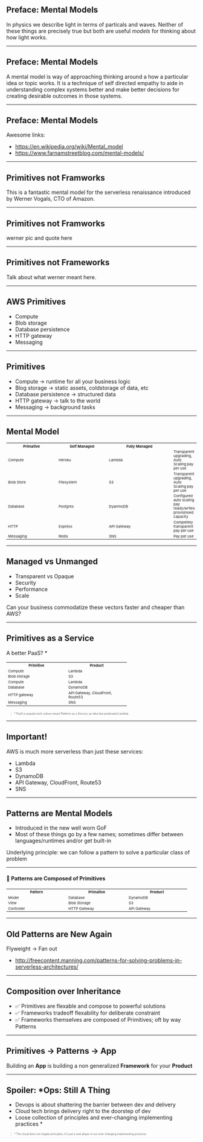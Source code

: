 ## Preface: Mental Models

In physics we describe light in terms of particals and waves. Neither of these things are precisely true but both are useful *models* for thinking about how light works. 


---
## Preface: Mental Models
A mental model is way of approaching thinking around a how a particular idea or topic works. It is a technique of self directed empathy to aide in understanding complex systems better and make better decisions for creating desirable outcomes in those systems.
  
---
## Preface: Mental Models
Awesome links:

- https://en.wikipedia.org/wiki/Mental_model
- https://www.farnamstreetblog.com/mental-models/


---
## Primitives not Framworks

This is a fantastic mental model for the serverless renaissance introduced by Werner Vogals, CTO of Amazon.

---
## Primitives not Framworks

werner pic and quote here

---
## Primitives not Frameworks

Talk about what werner meant here.

---
## AWS Primitives

- Compute
- Blob storage
- Database persistence
- HTTP gateway
- Messaging

---
## Primitives

- Compute &rarr; runtime for all your business logic
- Blog storage &rarr; static assets, coldstorage of data, etc
- Database persistence &rarr; structured data
- HTTP gateway &rarr; talk to the world
- Messaging &rarr; background tasks

---
## Mental Model

<style>
table#b tr th {
  font-size:.6em;
}
table#b tr td {
  font-size:.6em;
}
</style>
<table id=b>
<tr> 
  <th style=width:150px;>Primative</th>
  <th style=width:150px;>Self Managed</th>
  <th style=width:200px;>Fully Managed</th>
  <th>&nbsp;</th>
</tr>
<tr>
  <td>Compute</td>
  <td>Heroku</td>
  <td>Lambda</td>
  <td>Transparent upgrading, Auto Scaling pay per use</td>
</tr>
<tr>
  <td>Blob Store</td>
  <td>Filesystem</td>
  <td>S3 </td>
  <td>Transparent upgrading, Auto Scaling pay per use    </td>
</tr>
<tr>
  <td>Database</td>
  <td>Postgres</td>
  <td>DyanmoDB </td>
  <td>Configured auto scaling pay reads/writes provisinoed capacity</td>
</tr>
<tr>
  <td>HTTP</td>
  <td>Express</td>
  <td>API Gateway</td>
  <td>Completely transparent pay per use</td>
<tr>
  <td>Messaging</td>
  <td>Redis</td>
  <td>SNS</td>
  <td>Pay per use</td>
</tr>
</table>

---
## Managed vs Unmanged

- Transparent vs Opaque
- Security
- Performance
- Scale

Can your business commodatize these vectors faster and cheaper than AWS?

---
## Primitives as a Service

A better PaaS? *
<style>
table#c tr th {
  font-size:.6em;
}
table#c tr td {
  font-size:.6em;
}
</style>
<table width=100% id=c>
<tr> 
  <th style=width:150px;>Primitive</th>
  <th style=width:150px;>Product</th>
</tr>
<tr>
  <td>Compute</td>
  <td>Lambda</td>
</tr>
<tr>
  <td>Blob storage</td>
  <td>S3</td>
</tr>
<tr>
  <td>Compute</td>
  <td>Lambda</td>
</tr>
<tr>
  <td>Database</td>
  <td>DynamoDB</td>
</tr>
<tr>
  <td>HTTP gateway</td>
  <td>API Gateway, CloudFront, Route53</td>
</tr>
<tr>
  <td>Messaging</td>
  <td>SNS</td>
</tr>
</table>

<blockquote style=width:100%;font-size:.5em;>
* PaaS in popular tech culture meant Platform as a Service; an idea that predicated Lambda
</blockquote>

---
## Important!

AWS is much more serverless than just these services:

- Lambda
- S3
- DynamoDB
- API Gateway, CloudFront, Route53
- SNS

---
## Patterns are Mental Models

- Introduced in the new well worn GoF
- Most of these things go by a few names; sometimes differ between languages/runtimes and/or get built-in

Underlying principle: we can follow a pattern to solve a particular class of problem

---
<h4 style=width:100%;>🔑  Patterns are Composed of Primitives</h4>

<style>
table#d tr th {
  font-size:.6em;
}
table#d tr td {
  font-size:.6em;
}
</style>
<table width=100% id=d>
<tr>
  <th>Pattern</th>
  <th>Primative</th>
  <th>Product</th>
</tr>
<tr> 
  <td style=width:150px;>Model</td>
  <td style=width:150px;>Database</td>
  <td style=width:150px;>DynamoDB</td>
</tr>
<tr>
  <td>View</td>
  <td>Blob Storage</td>
  <td>S3</td>
</tr>
<tr>
  <td>Controller</td>
  <td>HTTP Gateway</td>
  <td>API Gateway</td>
</tr>
</table>

---
## Old Patterns are New Again

Flyweight &rarr; Fan out
- http://freecontent.manning.com/patterns-for-solving-problems-in-serverless-architectures/ 

---
## Composition over Inheritance 

- ✅ Primitives are flexable and compose to powerful solutions
- ✅ Frameworks tradeoff flexability for deliberate constraint
- ✅ Frameworks themselves are composed of Primitives; oft by way Patterns

---
## Primitives &rarr; Patterns &rarr; App

Building an **App** is building a non generalized **Framework** for your **Product**

---
## Spoiler: *Ops: Still A Thing

- Devops is about shattering the barrier between dev and delivery
- Cloud tech brings delivery right to the doorstep of dev
- Loose collection of principles and ever-changing implementing practices *

<blockquote style=width:100%;font-size:.5em;>
* The cloud does not negate principles; it's just a new player in our ever-changing implementing practices
</blockquote>
